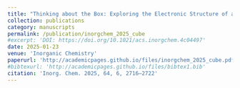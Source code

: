 ```yaml
---
title: "Thinking about the Box: Exploring the Electronic Structure of a Cuboidal-Shaped Mo84 Anionic Nanocapsule Year: 2025"
collection: publications
category: manuscripts
permalink: /publication/inorgchem_2025_cube
#excerpt: 'DOI: https://doi.org/10.1021/acs.inorgchem.4c04497'
date: 2025-01-23
venue: 'Inorganic Chemistry'
paperurl: 'http://academicpages.github.io/files/inorgchem_2025_cube.pdf'
#bibtexurl: 'http://academicpages.github.io/files/bibtex1.bib'
citation: 'Inorg. Chem. 2025, 64, 6, 2716–2722'
---
```

